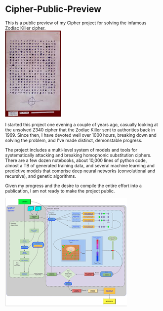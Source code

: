 # Cipher-Public-Preview

This is a public preview of my Cipher project for solving the infamous Zodiac Killer cipher.  
![text image](images/Z340_image.jpeg) 

I started this project one evening a couple of years ago, casually looking at the unsolved Z340 cipher that the Zodiac Killer sent to authorities back in 1969. Since then, I have devoted well over 1000 hours, breaking down and solving the problem, and I've made distinct, demonstable progress. 

The project includes a multi-level system of models and tools for systematically attacking and breaking homophonic substitution ciphers. There are a few dozen notebooks, about 10,000 lines of python code, almost a TB of generated training data, and several machine learning and predictive models that comprise deep neural networks (convolutional and recursive), and genetic algorithms. 

Given my progress and the desire to compile the entire effort into a publication, I am not ready to make the project public.

![text image](images/image2.png)
